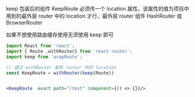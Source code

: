 
keep 包装后的组件 KeepRoute 必须传一个 location 属性，该属性的值为项目中用到的最外层 router 中的 location 才行，最外层 router 组件 HashRouter 或 BrowserRouter

如果不想使用路由缓存使用无须使用 keep 即可

```jsx
import React from 'react';
import { Route ,withRouter} from 'react-router';
import keep from 'wrapRoute';

// 通过 withRouter 拿到 router 中的 location
const KeepRoute = withRouter(keep(Route))


<KeepRoute  exact path="/test" component={() => {}}/>
```